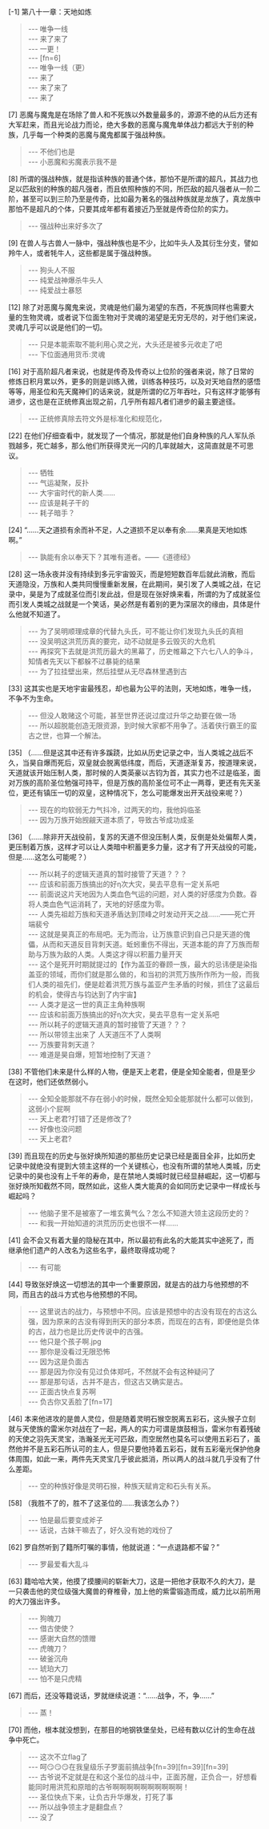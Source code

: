 
[-1] 第八十一章：天地如炼
>--- 唯争一线<br>
>--- 来了来了<br>
>--- 一更！<br>
>--- [fn=6]<br>
>--- 唯争一线（更）<br>
>--- 来了<br>
>--- 来了来了<br>
>--- 来了<br>

[7] 恶魔与魔鬼是在场除了兽人和不死族以外数量最多的，源源不绝的从后方还有大军赶来，而且光论战力而论，绝大多数的恶魔与魔鬼单体战力都远大于别的种族，几乎每一个种类的恶魔与魔鬼都属于强战种族。
>--- 不他们也是<br>
>--- 小恶魔和劣魔表示我不是<br>

[8] 所谓的强战种族，就是指该种族的普通个体，那怕不是所谓的超凡，其战力也足以匹敌别的种族的超凡强者，而且依照种族的不同，所匹敌的超凡强者从一阶二阶，甚至可以到三阶乃至是传奇，比如最为著名的强战种族就是龙族了，真龙族中那怕不是超凡的个体，只要其成年都有着接近乃至就是传奇位阶的实力。
>--- 强战种出来好多次了<br>

[9] 在兽人与古兽人一脉中，强战种族也是不少，比如牛头人及其衍生分支，譬如羚牛人，或者牦牛人，这些都是属于强战种族。
>--- 狗头人不服<br>
>--- 纯爱战神爆杀牛头人<br>
>--- 纯爱战士暴怒<br>

[12] 除了对恶魔与魔鬼来说，灵魂是他们最为渴望的东西，不死族同样也需要大量的生物灵魂，或者说下位面生物对于灵魂的渴望是无穷无尽的，对于他们来说，灵魂几乎可以说是他们的一切。
>--- 只是本能索取不能利用心灵之光，大头还是被多元收走了吧<br>
>--- 下位面通用货币:灵魂<br>

[16] 对于高阶超凡者来说，也就是传奇及传奇以上位阶的强者来说，除了日常的修炼日积月累以外，更多的则是训练入微，训练各种技巧，以及对天地自然的感悟等等，用圣位和先天魔神们的话来说，就是所谓的亿万年吞吐，只有这样才能够有进步，这也是在正统修真出现之前，几乎所有超凡者们进步的最主要途径。
>--- 正统修真除去符文外是标准化和规范化，<br>

[22] 在他们仔细查看中，就发现了一个情况，那就是他们自身种族的凡人军队杀戮越多，死亡越多，那么他们所获得灵光一闪的几率就越大，这简直就是不可思议。
>--- 牺牲<br>
>--- 气运凝聚，反扑<br>
>--- 大宇宙时代的新人类……<br>
>--- 应该是耗子干的<br>
>--- 耗子暗手？<br>

[24] “……天之道损有余而补不足，人之道损不足以奉有余……果真是天地如炼啊。”
>--- 孰能有余以奉天下？其唯有道者。——《道德经》<br>

[28] 这一场永夜并没有持续到多元宇宙毁灭，而是短短数百年后就此消散，而后天道隐没，万族和人类共同慢慢重新发展，在此期间，昊引发了人类城之战，在记录中，昊是为了成就圣位而引发此战，但是现在张好焕来看，所谓的为了成就圣位而引发人类城之战就是一个笑话，昊必然是有着别的更为深层次的缘由，具体是什么他就不知道了。
>--- 为了吴明顺理成章的代替九头氏，可不能让你们发现九头氏的真相<br>
>--- 没吴明这洪荒历真的要完，动不动就是多云毁灭的大危机<br>
>--- 再探究下去就是洪荒历最大的黑幕了，历史帷幕之下六七八人的争斗，知情者先天以下都躲不过暴毙的结果<br>
>--- 为了拉挂壁出来，然后挂壁从无尽森林里遇到古<br>

[33] 这其实也是天地宇宙最残忍，却也最为公平的法则，天地如炼，唯争一线，不争不为生命。
>--- 但没人敢赌这个可能，甚至世界还说过度过升华之劫要在做一场<br>
>--- 所以超脱能创造无限资源，到时候大家都不用争了。活着侠行霸王的蛮古之世，也算一个解法。<br>

[35] （……但是这其中还有许多蹊跷，比如从历史记录之中，当人类城之战后不久，当昊自爆而死后，双皇就会脱离低纬度，而后，天道逐渐复苏，按道理来说，天道就该开始压制人类，那时候的人类英豪以古钧为首，其实力也不过是临圣，面对万族的高阶圣位勉强可持平，但是万族的高阶圣位可不止一两尊，更还有先天圣位，更还有镇压一切的双皇，这种情况下，怎么可能爆发出开天战役来呢？）
>--- 现在的均软弱无力气抖冷，过两天的均，我他妈临圣<br>
>--- 因为万族开始觊觎天道本质了，导致古爷成功成圣<br>

[36] （……除非开天战役前，复苏的天道不但没压制人类，反倒是处处偏帮人类，更压制着万族，这样才可以让人类暗中积蓄更多力量，这才有了开天战役的可能，但是……这怎么可能呢？）
>--- 所以耗子的逻辑天道真的暂时接管了天道？？？<br>
>--- 应该和前面万族搞出的好η次大灾，昊去平息有一定关系吧<br>
>--- 前面说这片天地因为人类血色气运的问题，对人类的好感度为负数。昋将人类血色气运消耗了，天地的好感度为零。<br>
>--- 人类先祖趁万族和天道矛盾达到顶峰之时发动开天之战……——死亡开端裴兮<br>
>--- 这就是昊真正的布局吧。无为而治，让万族意识到自己只是天道的傀儡，从而和天道反目背刺天道。蚯蚓重伤不得出，天道本能的弃了万族而帮助与万族为敌的人类。人类这才得以积蓄力量开天<br>
>--- 这个是死开时期就提过的【作为盖亚的眷顾一族，最大的忌讳便是染指盖亚的领域，而你们就是那么做的，和当初的洪荒万族所作所为一般，而我们人类的祖先们，便是趁着洪荒万族与盖亚产生矛盾的时候，抓住了这最后的机会，使得古与钧达到了内宇宙】<br>
>--- 人类才是这一世的真正主角种族啊<br>
>--- 应该和前面万族搞出的好η次大灾，昊去平息有一定关系吧<br>
>--- 所以耗子的逻辑天道真的暂时接管了天道？？？<br>
>--- 所以带领主出来了 人天道压不了人类啊<br>
>--- 万族要背刺天道？<br>
>--- 难道是昊自爆，短暂地控制了天道？<br>

[38] 不管他们未来是什么样的人物，便是天上老君，便是全知全能者，但是至少在这时，他们还依然弱小。
>--- 全知全能那就不存在弱小的时候，既然全知全能那就什么都可以做到，这弱小个屁啊<br>
>--- 天上老君?打错了还是修改了?<br>
>--- 好像也没问题<br>
>--- 天上老君?<br>

[39] 而且现在的历史与张好焕所知道的那些历史记录已经是面目全非，比如历史记录中就绝没有提到大领主这样的一个关键核心，也没有所谓的禁地人类城，历史记录中的昊也没有上千年的寿命，是在禁地人类城时就已经显赫崛起，这一切都与张好焕所知截然不同，既然如此，这些人类大能真的会如同历史记录中一样成长与崛起吗？
>--- 他脑子里不是被塞了一堆玄黄气么？怎么不知道大领主这段历史的？<br>
>--- 和我一开始知道的洪荒历历史也很不一样……<br>

[41] 会不会又有着大量的隐秘在其中，所以最初有此名的大能其实中途死了，而继承他们遗产的人改名为这些名字，最终取得成功呢？
>--- 有可能<br>

[44] 导致张好焕这一切想法的其中一个重要原因，就是古的战力与他预想的不同，而且古的战斗方式也与他预想的不同。
>--- 这里说古的战力，与预想中不同。应该是预想中的古没有现在的古这么强，因为原来的古没有得到刑天的部分本质，而现在的古有，即便他是负体的古，战力也是比历史传说中的古强。<br>
>--- 他只是个孩子啊.jpg<br>
>--- 那你是没看过无限恐怖<br>
>--- 因为这是负面古<br>
>--- 那是因为你没有见过负体郑吒，不然就不会有这种疑问了<br>
>--- 那是那句话，古并不是古，但这古又确实是古。<br>
>--- 正面古快点复苏啊<br>
>--- 负古你又丢脸了[fn=17]<br>

[46] 本来他进攻的是兽人灵位，但是随着灵明石猴空脱离五彩石，这头猴子立刻就与天使族的雷米尔对战在了一起，两人的实力可谓是旗鼓相当，雷米尔有着残破的天使之羽先天灵宝，浩瀚圣光无可匹敌，而空居然也莫名可以使用五彩石了，虽然他并不是五彩石所认可的主人，但是只要他持着五彩石，就有五彩毫光保护他身体周围，如此一来，两件先天灵宝几乎彼此抵消，所以两人的战斗就几乎没有了什么差距。
>--- 空的种族好像是灵明石猴，种族天赋肯定和石头有关系。<br>

[58] （我胜不了的，胜不了这圣位的……我该怎么办？）
>--- 怕是最后要变成斧子<br>
>--- 话说，古妹干嘛去了，好久没有她的戏份了<br>

[62] 罗自然听到了籍所叮嘱的事情，他就说道：“一点退路都不留？”
>--- 罗最爱看大乱斗<br>

[63] 籍哈哈大笑，他摸了摸腰间的崭新大刀，这是一把他才获取不久的大刀，是一只袭击他的灵位级强大魔兽的脊椎骨，加上他的紫雷锻造而成，威力比以前所用的大刀强出许多。
>--- 狗魄刀<br>
>--- 借古使使？<br>
>--- 感谢大自然的馈赠<br>
>--- 虎魄刀？<br>
>--- 破釜沉舟<br>
>--- 琥珀大刀<br>
>--- 怕不是只虎精<br>

[67] 而后，还没等籍说话，罗就继续说道：“……战争，不，争……”
>--- 蒸！<br>

[70] 而他，根本就没想到，在那目的地钢铁堡垒处，已经有数以亿计的生命在战争中死亡。
>--- 这次不立flag了<br>
>--- 呵😏😏😏在我皇级乐子罗面前搞战争[fn=39][fn=39][fn=39]<br>
>--- 古爷说不定就是在和这个圣位的战斗中，正面苏醒，正负合一，好想看能同时用洪荒和原暗的古爷啊啊啊啊啊啊啊啊啊啊！<br>
>--- 圣位快点下来，让负古升华爆发，打死了事<br>
>--- 所以战争领主才是翻盘点？<br>
>--- 没了<br>
